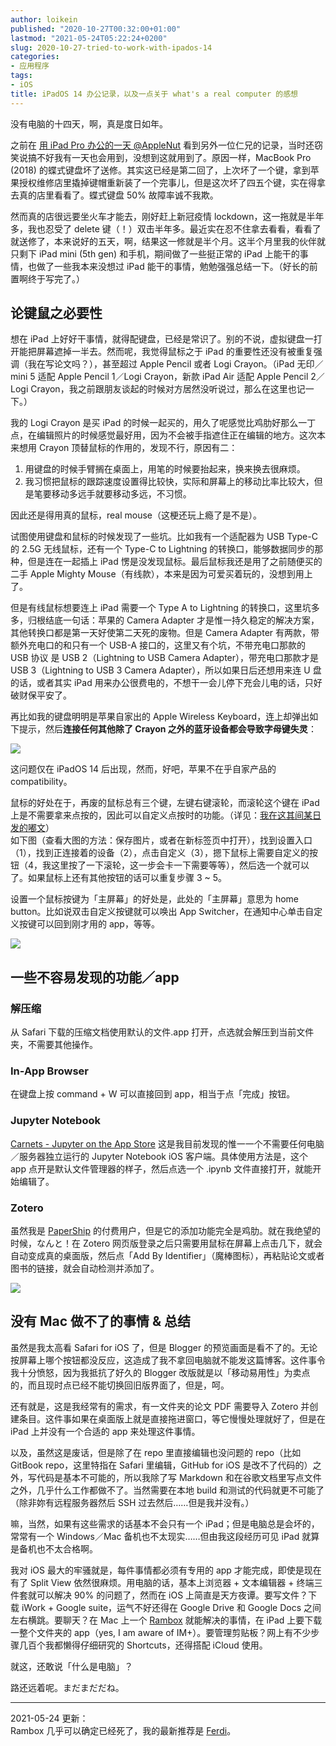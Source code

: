 ```yaml
---
author: loikein
published: "2020-10-27T00:32:00+01:00"
lastmod: "2021-05-24T05:22:24+0200"
slug: 2020-10-27-tried-to-work-with-ipados-14
categories:
- 应用程序
tags:
- iOS
title: iPadOS 14 办公记录，以及一点关于 what's a real computer 的感想
---
```

没有电脑的十四天，啊，真是度日如年。

之前在 [用 iPad Pro 办公的一天 @AppleNut](https://t.me/AppleNuts/703)
看到另外一位仁兄的记录，当时还窃笑说搞不好我有一天也会用到，没想到这就用到了。原因一样，MacBook Pro (2018) 的蝶式键盘坏了送修。其实这已经是第二回了，上次坏了一个键，拿到苹果授权维修店里撬掉键帽重新装了一个完事儿，但是这次坏了四五个键，实在得拿去真的店里看看了。蝶式键盘 50% 故障率诚不我欺。  

然而真的店很远要坐火车才能去，刚好赶上新冠疫情 lockdown，这一拖就是半年多，我也忍受了 delete
键（！）双击半年多。最近实在忍不住拿去看看，看看了就送修了，本来说好的五天，啊，结果这一修就是半个月。这半个月里我的伙伴就只剩下 iPad mini (5th gen) 和手机，期间做了一些挺正常的 iPad
上能干的事情，也做了一些我本来没想过 iPad 能干的事情，勉勉强强总结一下。（好长的前置啊终于写完了。）

## 论键鼠之必要性

想在 iPad 上好好干事情，就得配键盘，已经是常识了。别的不说，虚拟键盘一打开能把屏幕遮掉一半去。然而呢，我觉得鼠标之于 iPad 的重要性还没有被重复强调（我在写论文吗？），甚至超过 Apple Pencil 或者 Logi Crayon。（iPad 无印／mini 5 适配 Apple Pencil 1／Logi Crayon，新款 iPad Air 适配 Apple Pencil 2／Logi Crayon，我之前跟朋友谈起的时候对方居然没听说过，那么在这里也记一下。）

我的 Logi Crayon 是买 iPad 的时候一起买的，用久了呢感觉比鸡肋好那么一丁点，在编辑照片的时候感觉最好用，因为不会被手指遮住正在编辑的地方。这次本来想用 Crayon 顶替鼠标的作用的，发现不行，原因有二：

1.  用键盘的时候手臂搁在桌面上，用笔的时候要抬起来，换来换去很麻烦。
2.  我习惯把鼠标的跟踪速度设置得比较快，实际和屏幕上的移动比率比较大，但是笔要移动多远手就要移动多远，不习惯。

因此还是得用真的鼠标，real mouse（这梗还玩上瘾了是不是）。

试图使用键盘和鼠标的时候发现了一些坑。比如我有一个适配器为 USB Type-C 的 2.5G 无线鼠标，还有一个 Type-C to Lightning 的转换口，能够数据同步的那种，但是连在一起插上 iPad 愣是没发现鼠标。最后鼠标我还是用了之前随便买的二手 Apple Mighty Mouse（有线款），本来是因为可爱买着玩的，没想到用上了。

但是有线鼠标想要连上 iPad 需要一个 Type A to Lightning 的转换口，这里坑多多，归根结底一句话：苹果的 Camera Adapter 才是惟一持久稳定的解决方案，其他转换口都是第一天好使第二天死的废物。但是 Camera Adapter 有两款，带额外充电口的和只有一个 USB-A 接口的，这里又有个坑，不带充电口那款的 USB 协议 是 USB 2（Lightning to USB Camera Adapter），带充电口那款才是 USB 3（Lightning to USB 3 Camera Adapter），所以如果日后还想用来连 U 盘的话，或者其实 iPad 用来办公很费电的，不想干一会儿停下充会儿电的话，只好破财保平安了。

再比如我的键盘明明是苹果自家出的 Apple Wireless Keyboard，连上却弹出如下提示，然后**连接任何其他除了 Crayon 之外的蓝牙设备都会导致字母键失灵**：

![](/post-img/2020-10-27-work-with-ipados-14-1.png)

这问题仅在 iPadOS 14 后出现，然而，好吧，苹果不在乎自家产品的 compatibility。

鼠标的好处在于，再废的鼠标总有三个键，左键右键滚轮，而滚轮这个键在 iPad
上是不需要拿来点按的，因此可以自定义点按时的功能。（详见：[我在这其间某日发的嘟文](https://mastodon.social/@loikein/104988627560126670)）  
如下图（查看大图的方法：保存图片，或者在新标签页中打开），找到设置入口（1），找到正连接着的设备（2），点击自定义（3），摁下鼠标上需要自定义的按钮（4，我这里按了一下滚轮，这一步会卡一下需要等等），然后选一个就可以了。如果鼠标上还有其他按钮的话可以重复步骤 3 ~ 5。

设置一个鼠标按键为「主屏幕」的好处是，此处的「主屏幕」意思为 home button。比如说双击自定义按键就可以唤出 App Switcher，在通知中心单击自定义按键可以回到刚才用的 app，等等。  

![](/post-img/2020-10-27-work-with-ipados-14-2.jpg)

## 一些不容易发现的功能／app 

### 解压缩

从 Safari 下载的压缩文档使用默认的文件.app
打开，点选就会解压到当前文件夹，不需要其他操作。

### In-App Browser

在键盘上按 command + W 可以直接回到 app，相当于点「完成」按钮。  

### Jupyter Notebook

[Carnets - Jupyter on the App Store](https://apps.apple.com/us/app/carnets-jupyter/id1450994949)
这是我目前发现的惟一一个不需要任何电脑／服务器独立运行的 Jupyter Notebook iOS 客户端。具体使用方法是，这个 app 点开是默认文件管理器的样子，然后点选一个 .ipynb 文件直接打开，就能开始编辑了。

### Zotero

虽然我是 [PaperShip](https://apps.apple.com/app/papership/id631980748) 的付费用户，但是它的添加功能完全是鸡肋。就在我绝望的时候，なんと！在 Zotero 网页版登录之后只需要用鼠标在屏幕上点击几下，就会自动变成真的桌面版，然后点「Add By Identifier」（魔棒图标），再粘贴论文或者图书的链接，就会自动检测并添加了。

![](/post-img/2020-10-27-work-with-ipados-14-3.png)

## 没有 Mac 做不了的事情 & 总结 

虽然是我太高看 Safari for iOS 了，但是 Blogger 的预览画面是看不了的。无论按屏幕上哪个按钮都没反应，这造成了我不拿回电脑就不能发这篇博客。这件事令我十分愤怒，因为我抵抗了好久的 Blogger 改版就是以「移动易用性」为卖点的，而且现时点已经不能切换回旧版界面了，但是，呵。

还有就是，这是我经常有的需求，有一文件夹的论文 PDF 需要导入 Zotero 并创建条目。这件事如果在桌面版上就是直接拖进窗口，等它慢慢处理就好了，但是在 iPad 上并没有一个合适的 app 来处理这件事情。  

以及，虽然这是废话，但是除了在 repo 里直接编辑也没问题的 repo（比如 GitBook repo，这里特指在 Safari 里编辑，GitHub for iOS 是改不了代码的）之外，写代码是基本不可能的，所以我除了写 Markdown 和在谷歌文档里写点文件之外，几乎什么工作都做不了。当然需要在本地 build 和测试的代码就更不可能了（除非妳有远程服务器然后 SSH 过去然后……但是我并没有。）

嘛，当然，如果有这些需求的话基本不会只有一个 iPad；但是电脑总是会坏的，常常有一个 Windows／Mac 备机也不太现实……但由我这段经历可见 iPad 就算是备机也不太合格啊。

我对 iOS 最大的牢骚就是，每件事情都必须有专用的 app 才能完成，即使是现在有了 Split View 依然很麻烦。用电脑的话，基本上浏览器 \+ 文本编辑器 \+ 终端三件套就可以解决 90% 的问题了，然而在 iOS 上简直是天方夜谭。要写文件？下载 iWork + Google suite，运气不好还得在 Google Drive 和 Google Docs 之间左右横跳。要聊天？在 Mac 上一个 [Rambox](https://github.com/ramboxapp/community-edition) 就能解决的事情，在 iPad 上要下载一整个文件夹的 app（yes, I am aware of IM\+）。要管理剪贴板？网上有不少步骤几百个我都懒得仔细研究的 Shortcuts，还得搭配 iCloud 使用。

就这，还敢说「什么是电脑」？

路还远着呢。まだまだだね。

---

2021-05-24 更新：  
Rambox 几乎可以确定已经死了，我的最新推荐是 [Ferdi](https://github.com/getferdi/ferdi)。
